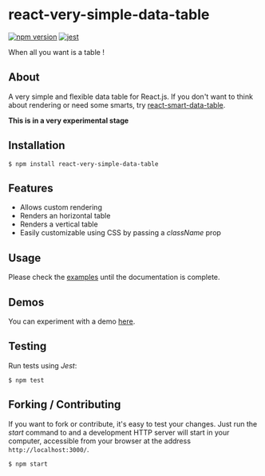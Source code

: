# react-very-simple-data-table
[![npm version](https://badge.fury.io/js/react-very-simple-data-table.svg)][1]
[![jest](https://jestjs.io/img/jest-badge.svg)](https://github.com/facebook/jest)

When all you want is a table !

## About

A very simple and flexible data table for React.js. If you don't want to think
about rendering or need some smarts, try [react-smart-data-table][2].

**This is in a very experimental stage**

## Installation

```
$ npm install react-very-simple-data-table
```

## Features

- Allows custom rendering
- Renders an horizontal table
- Renders a vertical table
- Easily customizable using CSS by passing a _className_ prop

## Usage

Please check the [examples][3] until the documentation is complete.

## Demos

You can experiment with a demo [here][4].

## Testing

Run tests using _Jest_:

```
$ npm test
```

## Forking / Contributing

If you want to fork or contribute, it's easy to test your changes. Just run the
_start_ command to and a development HTTP server will start in your computer,
accessible from your browser at the address `http://localhost:3000/`.

```
$ npm start
```

[1]: https://badge.fury.io/js/react-very-simple-data-table
[2]: https://github.com/joaocarmo/react-smart-data-table
[3]: https://github.com/joaocarmo/react-very-simple-data-table/tree/master/examples
[4]: https://joaocarmo.github.io/react-very-simple-data-table/examples/full-featured
